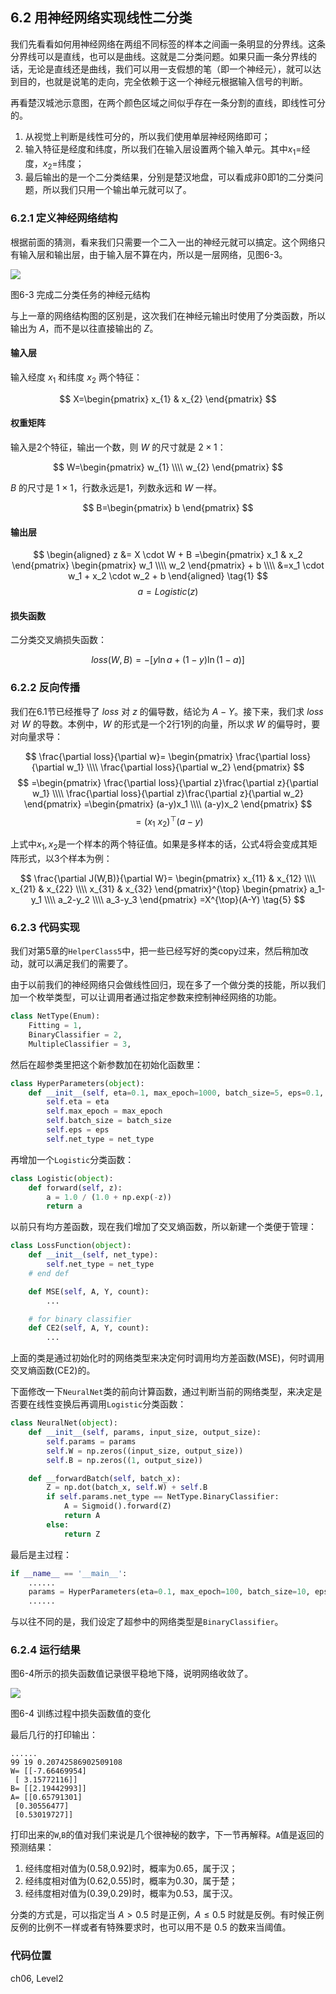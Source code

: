 <!--Copyright © Microsoft Corporation. All rights reserved.
  适用于[License](https://github.com/Microsoft/ai-edu/blob/master/LICENSE.md)版权许可-->
  
## 6.2 用神经网络实现线性二分类

我们先看看如何用神经网络在两组不同标签的样本之间画一条明显的分界线。这条分界线可以是直线，也可以是曲线。这就是二分类问题。如果只画一条分界线的话，无论是直线还是曲线，我们可以用一支假想的笔（即一个神经元），就可以达到目的，也就是说笔的走向，完全依赖于这一个神经元根据输入信号的判断。

再看楚汉城池示意图，在两个颜色区域之间似乎存在一条分割的直线，即线性可分的。

1. 从视觉上判断是线性可分的，所以我们使用单层神经网络即可；
2. 输入特征是经度和纬度，所以我们在输入层设置两个输入单元。其中$x_1=$经度，$x_2=$纬度；
3. 最后输出的是一个二分类结果，分别是楚汉地盘，可以看成非0即1的二分类问题，所以我们只用一个输出单元就可以了。

### 6.2.1 定义神经网络结构

根据前面的猜测，看来我们只需要一个二入一出的神经元就可以搞定。这个网络只有输入层和输出层，由于输入层不算在内，所以是一层网络，见图6-3。

<img src="./img/6/BinaryClassifierNN.png" ch="500" />

图6-3 完成二分类任务的神经元结构

与上一章的网络结构图的区别是，这次我们在神经元输出时使用了分类函数，所以输出为 $A$，而不是以往直接输出的 $Z$。

#### 输入层

输入经度 $x_1$ 和纬度 $x_2$ 两个特征：

$$
X=\begin{pmatrix}
x_{1} & x_{2}
\end{pmatrix}
$$

#### 权重矩阵

输入是2个特征，输出一个数，则 $W$ 的尺寸就是 $2\times 1$：

$$
W=\begin{pmatrix}
w_{1} \\\\ w_{2}
\end{pmatrix}
$$

$B$ 的尺寸是 $1\times 1$，行数永远是1，列数永远和 $W$ 一样。

$$
B=\begin{pmatrix}
b
\end{pmatrix}
$$

#### 输出层

$$
\begin{aligned}    
z &= X \cdot W + B
=\begin{pmatrix}
    x_1 & x_2
\end{pmatrix}
\begin{pmatrix}
    w_1 \\\\ w_2
\end{pmatrix} + b \\\\
&=x_1 \cdot w_1 + x_2 \cdot w_2 + b 
\end{aligned}
\tag{1}
$$
$$a = Logistic(z) \tag{2}$$

#### 损失函数

二分类交叉熵损失函数：

$$
loss(W,B) = -[y\ln a+(1-y)\ln(1-a)] \tag{3}
$$

### 6.2.2 反向传播

我们在6.1节已经推导了 $loss$ 对 $z$ 的偏导数，结论为 $A-Y$。接下来，我们求 $loss$ 对 $W$ 的导数。本例中，$W$ 的形式是一个2行1列的向量，所以求 $W$ 的偏导时，要对向量求导：

$$
\frac{\partial loss}{\partial w}=
\begin{pmatrix}
    \frac{\partial loss}{\partial w_1} \\\\ 
    \frac{\partial loss}{\partial w_2}
\end{pmatrix}
$$
$$
=\begin{pmatrix}
 \frac{\partial loss}{\partial z}\frac{\partial z}{\partial w_1} \\\\
 \frac{\partial loss}{\partial z}\frac{\partial z}{\partial w_2}   
\end{pmatrix}
=\begin{pmatrix}
    (a-y)x_1 \\\\
    (a-y)x_2
\end{pmatrix}
$$
$$
=(x_1 \ x_2)^{\top} (a-y) \tag{4}
$$

上式中$x_1,x_2$是一个样本的两个特征值。如果是多样本的话，公式4将会变成其矩阵形式，以3个样本为例：

$$
\frac{\partial J(W,B)}{\partial W}=
\begin{pmatrix}
    x_{11} & x_{12} \\\\
    x_{21} & x_{22} \\\\
    x_{31} & x_{32} 
\end{pmatrix}^{\top}
\begin{pmatrix}
    a_1-y_1 \\\\
    a_2-y_2 \\\\
    a_3-y_3 
\end{pmatrix}
=X^{\top}(A-Y) \tag{5}
$$

### 6.2.3 代码实现

我们对第5章的`HelperClass5`中，把一些已经写好的类copy过来，然后稍加改动，就可以满足我们的需要了。

由于以前我们的神经网络只会做线性回归，现在多了一个做分类的技能，所以我们加一个枚举类型，可以让调用者通过指定参数来控制神经网络的功能。

```Python
class NetType(Enum):
    Fitting = 1,
    BinaryClassifier = 2,
    MultipleClassifier = 3,
```

然后在超参类里把这个新参数加在初始化函数里：

```Python
class HyperParameters(object):
    def __init__(self, eta=0.1, max_epoch=1000, batch_size=5, eps=0.1, net_type=NetType.Fitting):
        self.eta = eta
        self.max_epoch = max_epoch
        self.batch_size = batch_size
        self.eps = eps
        self.net_type = net_type
```
再增加一个`Logistic`分类函数：

```Python
class Logistic(object):
    def forward(self, z):
        a = 1.0 / (1.0 + np.exp(-z))
        return a
```

以前只有均方差函数，现在我们增加了交叉熵函数，所以新建一个类便于管理：

```Python
class LossFunction(object):
    def __init__(self, net_type):
        self.net_type = net_type
    # end def

    def MSE(self, A, Y, count):
        ...

    # for binary classifier
    def CE2(self, A, Y, count):
        ...
```
上面的类是通过初始化时的网络类型来决定何时调用均方差函数(MSE)，何时调用交叉熵函数(CE2)的。

下面修改一下`NeuralNet`类的前向计算函数，通过判断当前的网络类型，来决定是否要在线性变换后再调用`Logistic`分类函数：

```Python
class NeuralNet(object):
    def __init__(self, params, input_size, output_size):
        self.params = params
        self.W = np.zeros((input_size, output_size))
        self.B = np.zeros((1, output_size))

    def __forwardBatch(self, batch_x):
        Z = np.dot(batch_x, self.W) + self.B
        if self.params.net_type == NetType.BinaryClassifier:
            A = Sigmoid().forward(Z)
            return A
        else:
            return Z
```

最后是主过程：

```Python
if __name__ == '__main__':
    ......
    params = HyperParameters(eta=0.1, max_epoch=100, batch_size=10, eps=1e-3, net_type=NetType.BinaryClassifier)
    ......
```

与以往不同的是，我们设定了超参中的网络类型是`BinaryClassifier`。

### 6.2.4 运行结果

图6-4所示的损失函数值记录很平稳地下降，说明网络收敛了。

<img src="./img/6/binary_loss.png" ch="500" />

图6-4 训练过程中损失函数值的变化

最后几行的打印输出：

```
......
99 19 0.20742586902509108
W= [[-7.66469954]
 [ 3.15772116]]
B= [[2.19442993]]
A= [[0.65791301]
 [0.30556477]
 [0.53019727]]
```

打印出来的`W`,`B`的值对我们来说是几个很神秘的数字，下一节再解释。`A`值是返回的预测结果：

1. 经纬度相对值为(0.58,0.92)时，概率为0.65，属于汉；
2. 经纬度相对值为(0.62,0.55)时，概率为0.30，属于楚；
3. 经纬度相对值为(0.39,0.29)时，概率为0.53，属于汉。

分类的方式是，可以指定当 $A>0.5$ 时是正例，$A\leq 0.5$ 时就是反例。有时候正例反例的比例不一样或者有特殊要求时，也可以用不是 $0.5$ 的数来当阈值。

### 代码位置

ch06, Level2
